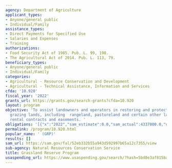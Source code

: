 ```yaml
---
agency: Department of Agriculture
applicant_types:
- Anyone/general public
- Individual/Family
assistance_types:
- Direct Payments for Specified Use
- Salaries and Expenses
- Training
authorizations:
- Food Security Act of 1985. Pub. L. 99, 198.
- The Agricultural Act of 2014. Pub. L. 113, 79.
beneficiary_types:
- Anyone/general public
- Individual/Family
categories:
- Agricultural - Resource Conservation and Development
- Agricultural - Technical Assistance, Information and Services
cfda: '10.920'
fiscal_year: '2022'
grants_url: https://grants.gov/search-grants?cfda=10.920
layout: program
objective: 'To assist landowners and operators in restoring and protecting eligible
  grazing lands, including  rangeland, pastureland and certain other lands through
  rental contracts and easements. '
obligations: '[{"x":"2022","sam_estimate":0.0,"sam_actual":4337000.0,"usa_spending_actual":7735738.59},{"x":"2023","sam_estimate":4695000.0,"sam_actual":0.0,"usa_spending_actual":4468159.0},{"x":"2024","sam_estimate":3521000.0,"sam_actual":0.0,"usa_spending_actual":2117792.0}]'
permalink: /program/10.920.html
popular_name: ' (GRP)'
results: []
sam_url: https://sam.gov/fal/52eb332b55a943d592997b65a12c7355/view
sub-agency: Natural Resources Conservation Service
title: Grassland Reserve Program
usaspending_url: https://www.usaspending.gov/search/?hash=5bd8e3af815baa56c2a18a03cce68d41
---
```


